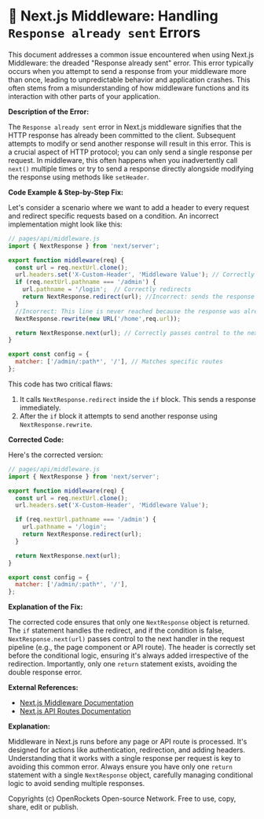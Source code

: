 # 🐞 Next.js Middleware: Handling `Response already sent` Errors


This document addresses a common issue encountered when using Next.js Middleware: the dreaded "Response already sent" error. This error typically occurs when you attempt to send a response from your middleware more than once, leading to unpredictable behavior and application crashes.  This often stems from a misunderstanding of how middleware functions and its interaction with other parts of your application.

**Description of the Error:**

The `Response already sent` error in Next.js middleware signifies that the HTTP response has already been committed to the client.  Subsequent attempts to modify or send another response will result in this error.  This is a crucial aspect of HTTP protocol; you can only send a single response per request.  In middleware, this often happens when you inadvertently call `next()` multiple times or try to send a response directly alongside modifying the response using methods like `setHeader`.

**Code Example & Step-by-Step Fix:**

Let's consider a scenario where we want to add a header to every request and redirect specific requests based on a condition. An incorrect implementation might look like this:

```javascript
// pages/api/middleware.js
import { NextResponse } from 'next/server';

export function middleware(req) {
  const url = req.nextUrl.clone();
  url.headers.set('X-Custom-Header', 'Middleware Value'); // Correctly sets header
  if (req.nextUrl.pathname === '/admin') {
    url.pathname = '/login';  // Correctly redirects
    return NextResponse.redirect(url); //Incorrect: sends the response
  }
  //Incorrect: This line is never reached because the response was already sent.
  NextResponse.rewrite(new URL('/home',req.url));

  return NextResponse.next(url); // Correctly passes control to the next handler
}

export const config = {
  matcher: ['/admin/:path*', '/'], // Matches specific routes
};
```

This code has two critical flaws:

1. It calls `NextResponse.redirect` inside the `if` block.  This sends a response immediately.
2. After the `if` block it attempts to send another response using `NextResponse.rewrite`.

**Corrected Code:**

Here's the corrected version:

```javascript
// pages/api/middleware.js
import { NextResponse } from 'next/server';

export function middleware(req) {
  const url = req.nextUrl.clone();
  url.headers.set('X-Custom-Header', 'Middleware Value');

  if (req.nextUrl.pathname === '/admin') {
    url.pathname = '/login';
    return NextResponse.redirect(url); 
  }

  return NextResponse.next(url);
}

export const config = {
  matcher: ['/admin/:path*', '/'],
};
```

**Explanation of the Fix:**

The corrected code ensures that only one `NextResponse` object is returned. The `if` statement handles the redirect, and if the condition is false, `NextResponse.next(url)` passes control to the next handler in the request pipeline (e.g., the page component or API route). The header is correctly set before the conditional logic, ensuring it's always added irrespective of the redirection. Importantly, only one `return` statement exists, avoiding the double response error.


**External References:**

* [Next.js Middleware Documentation](https://nextjs.org/docs/app/building-your-application/routing/middleware)
* [Next.js API Routes Documentation](https://nextjs.org/docs/api-routes/introduction)

**Explanation:**

Middleware in Next.js runs before any page or API route is processed.  It's designed for actions like authentication, redirection, and adding headers. Understanding that it works with a single response per request is key to avoiding this common error.  Always ensure you have only one `return` statement with a single `NextResponse` object, carefully managing conditional logic to avoid sending multiple responses.

Copyrights (c) OpenRockets Open-source Network. Free to use, copy, share, edit or publish.

